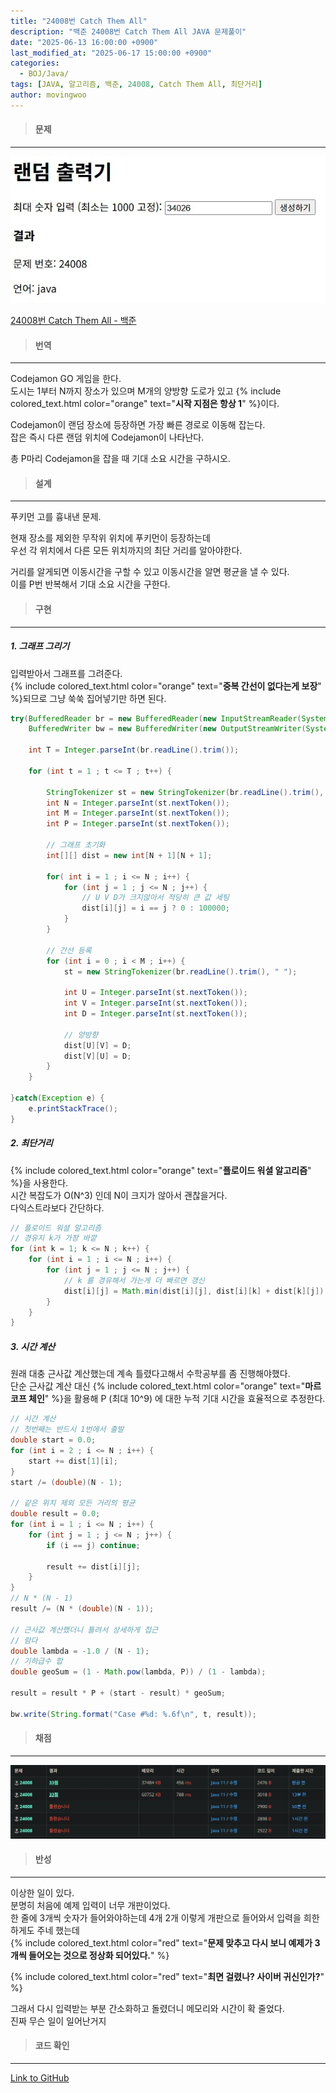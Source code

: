 ```yaml
---
title: "24008번 Catch Them All"
description: "백준 24008번 Catch Them All JAVA 문제풀이"
date: "2025-06-13 16:00:00 +0900"
last_modified_at: "2025-06-17 15:00:00 +0900"
categories: 
  - BOJ/Java/
tags: [JAVA, 알고리즘, 백준, 24008, Catch Them All, 최단거리]
author: movingwoo
---
```

> #### 문제  
---  
  
![img01](/assets/images/posts/random-solve/Java/2025-06-13-24008/img01.webp)  
  
[24008번 Catch Them All - 백준](https://www.acmicpc.net/problem/24008)  
  
> #### 번역  
---  
  
Codejamon GO 게임을 한다.  
도시는 1부터 N까지 장소가 있으며 M개의 양방향 도로가 있고 {% include colored_text.html color="orange" text="**시작 지점은 항상 1**" %}이다.  
  
Codejamon이 랜덤 장소에 등장하면 가장 빠른 경로로 이동해 잡는다.  
잡은 즉시 다른 랜덤 위치에 Codejamon이 나타난다.  
  
총 P마리 Codejamon을 잡을 때 기대 소요 시간을 구하시오.  
  
> #### 설계  
---  
  
푸키먼 고를 흉내낸 문제.  
  
현재 장소를 제외한 무작위 위치에 푸키먼이 등장하는데  
우선 각 위치에서 다른 모든 위치까지의 최단 거리를 알아야한다.  
  
거리를 알게되면 이동시간을 구할 수 있고 이동시간을 알면 평균을 낼 수 있다.  
이를 P번 반복해서 기대 소요 시간을 구한다.  
  
> #### 구현  
---  
  
##### 1. 그래프 그리기  
  
입력받아서 그래프를 그려준다.  
{% include colored_text.html color="orange" text="**중복 간선이 없다는게 보장**" %}되므로 그냥 쑥쑥 집어넣기만 하면 된다.  
  
```java
try(BufferedReader br = new BufferedReader(new InputStreamReader(System.in));
	BufferedWriter bw = new BufferedWriter(new OutputStreamWriter(System.out))){
	
	int T = Integer.parseInt(br.readLine().trim());
	
	for (int t = 1 ; t <= T ; t++) {
		
		StringTokenizer st = new StringTokenizer(br.readLine().trim(), " ");
		int N = Integer.parseInt(st.nextToken());
		int M = Integer.parseInt(st.nextToken());
		int P = Integer.parseInt(st.nextToken());
		
		// 그래프 초기화
		int[][] dist = new int[N + 1][N + 1];
		
		for( int i = 1 ; i <= N ; i++) {
			for (int j = 1 ; j <= N ; j++) {
				// U V D가 크지않아서 적당히 큰 값 세팅
				dist[i][j] = i == j ? 0 : 100000;
			}
		}
		
		// 간선 등록
		for (int i = 0 ; i < M ; i++) {
			st = new StringTokenizer(br.readLine().trim(), " ");
			
			int U = Integer.parseInt(st.nextToken());
			int V = Integer.parseInt(st.nextToken());
			int D = Integer.parseInt(st.nextToken());
			
			// 양방향
			dist[U][V] = D;
			dist[V][U] = D;
		}
	}
	
}catch(Exception e) {
	e.printStackTrace();
}
```
  
##### 2. 최단거리  
  
{% include colored_text.html color="orange" text="**플로이드 워셜 알고리즘**" %}을 사용한다.  
시간 복잡도가 O(N^3) 인데 N이 크지가 않아서 괜찮을거다.  
다익스트라보다 간단하다.  
  
```java
// 플로이드 워셜 알고리즘
// 경유지 k가 가장 바깥
for (int k = 1; k <= N ; k++) {
	for (int i = 1 ; i <= N ; i++) {
		for (int j = 1 ; j <= N ; j++) {
			// k 를 경유해서 가는게 더 빠르면 갱신
			dist[i][j] = Math.min(dist[i][j], dist[i][k] + dist[k][j]) ;
		}
	}
}
```
  
##### 3. 시간 계산
  
원래 대충 근사값 계산했는데 계속 틀렸다고해서 수학공부를 좀 진행해야했다.  
단순 근사값 계산 대신 {% include colored_text.html color="orange" text="**마르코프 체인**" %}을 활용해 P (최대 10^9) 에 대한 누적 기대 시간을 효율적으로 추정한다.  
  
```java
// 시간 계산
// 첫번째는 반드시 1번에서 출발
double start = 0.0;
for (int i = 2 ; i <= N ; i++) {
	start += dist[1][i];
}
start /= (double)(N - 1);

// 같은 위치 제외 모든 거리의 평균
double result = 0.0;
for (int i = 1 ; i <= N ; i++) {
	for (int j = 1 ; j <= N ; j++) {
		if (i == j) continue;
		
		result += dist[i][j];
	}
}
// N * (N - 1)
result /= (N * (double)(N - 1));

// 근사값 계산했더니 틀려서 상세하게 접근
// 람다
double lambda = -1.0 / (N - 1);
// 기하급수 합
double geoSum = (1 - Math.pow(lambda, P)) / (1 - lambda);

result = result * P + (start - result) * geoSum;

bw.write(String.format("Case #%d: %.6f\n", t, result));
```

> #### 채점  
---  
  
![img02](/assets/images/posts/random-solve/Java/2025-06-13-24008/img02.webp)  
  
> #### 반성  
---  
  
이상한 일이 있다.  
분명히 처음에 예제 입력이 너무 개판이었다.  
한 줄에 3개씩 숫자가 들어와야하는데 4개 2개 이렇게 개판으로 들어와서 입력을 희한하게도 주네 했는데  
{% include colored_text.html color="red" text="**문제 맞추고 다시 보니 예제가 3개씩 들어오는 것으로 정상화 되어있다.**" %}  
  
{% include colored_text.html color="red" text="**최면 걸렸나? 사이버 귀신인가?**" %}  
  
그래서 다시 입력받는 부분 간소화하고 돌렸더니 메모리와 시간이 확 줄었다.  
진짜 무슨 일이 일어난거지  
  
> #### 코드 확인   
---  
  
[Link to GitHub](https://raw.githubusercontent.com/movingwoo/movingwoo-snippets/refs/heads/main/random-solve/Java/2025-06-13-24008.java)

